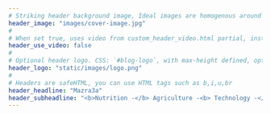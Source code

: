 ```yaml
---
# Striking header background image, Ideal images are homogenous around the centre and contrasting to the text. Non-ideal images can use `title_guard`
header_image: "images/cover-image.jpg"
#
# When set true, uses video from custom_header_video.html partial, instead of header_image
header_use_video: false
#
# Optional header logo. CSS: `#blog-logo`, with max-height defined, optimize to prevent scaling
header_logo: "static/images/logo.png"
#
# Headers are safeHTML, you can use HTML tags such as b,i,u,br
header_headline: "Mazra3a"
header_subheadline: "<b>Nutrition -</b> Agriculture -<b> Technology -</b> Food Security"
---
```



